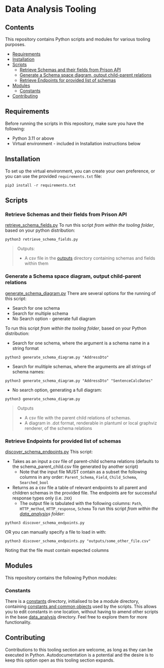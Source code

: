 # Data Analysis Tooling <!-- omit in toc -->

## Contents <!-- omit in toc -->
This repository contains Python scripts and modules for various tooling purposes.

- [Requirements](#requirements)
- [Installation](#installation)
- [Scripts](#scripts)
  - [Retrieve Schemas and their fields from Prison API](#retrieve-schemas-and-their-fields-from-prison-api)
  - [Generate a Schema space diagram, output child-parent relations](#generate-a-schema-space-diagram-output-child-parent-relations)
  - [Retrieve Endpoints for provided list of schemas](#retrieve-endpoints-for-provided-list-of-schemas)
- [Modules](#modules)
  - [Constants](#constants)
- [Contributing](#contributing)

## Requirements

Before running the scripts in this repository, make sure you have the following:

- Python 3.11 or above
- Virtual environment - included in Installation instructions below

## Installation

To set up the virtual environment, you can create your own preference, or you can use the provided `requirements.txt` file:

```shell
pip3 install -r requirements.txt
```

## Scripts
### Retrieve Schemas and their fields from Prison API
[retrieve_schema_fields.py](retrieve_schema_fields.py)
To run this script *from within the tooling folder*, based on your python distribution:

```shell
python3 retrieve_schema_fields.py
```
>Outputs:
> - A csv file in the [outputs](outputs) directory containing schemas and fields within them

### Generate a Schema space diagram, output child-parent relations
[generate_schema_diagram.py](generate_schema_diagram.py)
There are several options for the running of this script:
- Search for one schema
- Search for multiple schema
- No Search option - generate full diagram

To run this script *from within the tooling folder*, based on your Python distribution:
- Search for one schema, where the argument is a schema name in a string format
```shell
python3 generate_schema_diagram.py "AddressDto"
```
- Search for mulitiple schemas, where the arguments are all strings of schema names:
```shell
python3 generate_schema_diagram.py "AddressDto" "SentenceCalcDates"
```
- No search option, generating a full diagram:
```shell
python3 generate_schema_diagram.py
```

>Outputs
> - A csv file with the parent child relations of schemas.
> - A diagram in .dot format, renderable in plantuml or local graphviz renderer, of the schema relations

### Retrieve Endpoints for provided list of schemas
[discover_schema_endpoints.py](discover_schema_endpoints.py)
This script:
- Takes as an input a csv file of parent-child schema relations (defaults to the schema_parent_child.csv file generated by another script)
  - Note that the input file MUST contain as a subset the following columns in any order: `Parent_Schema`, `Field`, `Child_Schema`, `Searched_bool`
- Returns as a csv file a table of relevant endpoints to all parent and children schemas in the provided file. The endpoints are for successful response types only (i.e. `2XX`)
  - The output file is tabulated with the following columns: `Path`, `HTTP_method`, `HTTP_response`, `Schema`
To run this script *from within the [data_analysis](../data_analysis/)s folder*:

```shell
python3 discover_schema_endpoints.py
```
OR you can manually specify a file to load in with:
```shell
python3 discover_schema_endpoints.py "outputs/some_other_file.csv"
```
Noting that the file must contain expected columns

## Modules
This repository contains the following Python modules:

### Constants
There is a [constants](constants) directory, initialised to be a module directory, containing [constants and common objects](constants/common.py) used by the scripts.
This allows you to edit constants in one location, without having to amend other scripts in the base [data_analysis](../data_analysis/) directory.
Feel free to explore them for more functionality.

## Contributing
Contributions to this tooling section are welcome, as long as they can be executed in Python. Autodocumentation is a potential and the desire is to keep this option open as this tooling section expands.
